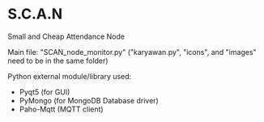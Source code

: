 # S.C.A.N
 Small and Cheap Attendance Node

Main file: "SCAN_node_monitor.py" ("karyawan.py", "icons", and "images" need to be in the same folder)

Python external module/library used:
 - Pyqt5 (for GUI)
 - PyMongo (for MongoDB Database driver)
 - Paho-Mqtt (MQTT client)
